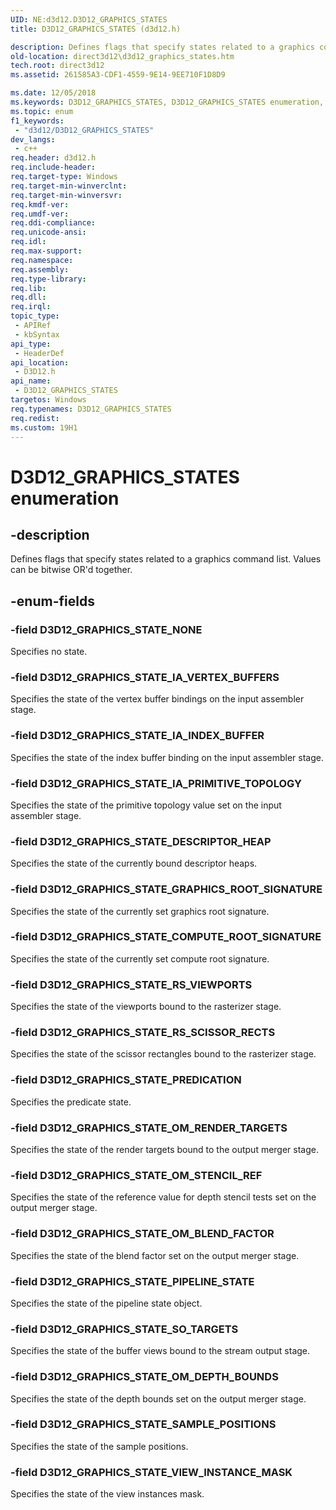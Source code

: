 ```yaml
---
UID: NE:d3d12.D3D12_GRAPHICS_STATES
title: D3D12_GRAPHICS_STATES (d3d12.h)

description: Defines flags that specify states related to a graphics command list. Values can be bitwise OR'd together.
old-location: direct3d12\d3d12_graphics_states.htm
tech.root: direct3d12
ms.assetid: 261585A3-CDF1-4559-9E14-9EE710F1D8D9

ms.date: 12/05/2018
ms.keywords: D3D12_GRAPHICS_STATES, D3D12_GRAPHICS_STATES enumeration, D3D12_GRAPHICS_STATE_COMPUTE_ROOT_SIGNATURE, D3D12_GRAPHICS_STATE_DESCRIPTOR_HEAP, D3D12_GRAPHICS_STATE_GRAPHICS_ROOT_SIGNATURE, D3D12_GRAPHICS_STATE_IA_INDEX_BUFFER, D3D12_GRAPHICS_STATE_IA_PRIMITIVE_TOPOLOGY, D3D12_GRAPHICS_STATE_IA_VERTEX_BUFFERS, D3D12_GRAPHICS_STATE_NONE, D3D12_GRAPHICS_STATE_OM_BLEND_FACTOR, D3D12_GRAPHICS_STATE_OM_DEPTH_BOUNDS, D3D12_GRAPHICS_STATE_OM_RENDER_TARGETS, D3D12_GRAPHICS_STATE_OM_STENCIL_REF, D3D12_GRAPHICS_STATE_PIPELINE_STATE, D3D12_GRAPHICS_STATE_PREDICATION, D3D12_GRAPHICS_STATE_RS_SCISSOR_RECTS, D3D12_GRAPHICS_STATE_RS_VIEWPORTS, D3D12_GRAPHICS_STATE_SAMPLE_POSITIONS, D3D12_GRAPHICS_STATE_SO_TARGETS, D3D12_GRAPHICS_STATE_VIEW_INSTANCE_MASK, d3d12/D3D12_GRAPHICS_STATES, d3d12/D3D12_GRAPHICS_STATE_COMPUTE_ROOT_SIGNATURE, d3d12/D3D12_GRAPHICS_STATE_DESCRIPTOR_HEAP, d3d12/D3D12_GRAPHICS_STATE_GRAPHICS_ROOT_SIGNATURE, d3d12/D3D12_GRAPHICS_STATE_IA_INDEX_BUFFER, d3d12/D3D12_GRAPHICS_STATE_IA_PRIMITIVE_TOPOLOGY, d3d12/D3D12_GRAPHICS_STATE_IA_VERTEX_BUFFERS, d3d12/D3D12_GRAPHICS_STATE_NONE, d3d12/D3D12_GRAPHICS_STATE_OM_BLEND_FACTOR, d3d12/D3D12_GRAPHICS_STATE_OM_DEPTH_BOUNDS, d3d12/D3D12_GRAPHICS_STATE_OM_RENDER_TARGETS, d3d12/D3D12_GRAPHICS_STATE_OM_STENCIL_REF, d3d12/D3D12_GRAPHICS_STATE_PIPELINE_STATE, d3d12/D3D12_GRAPHICS_STATE_PREDICATION, d3d12/D3D12_GRAPHICS_STATE_RS_SCISSOR_RECTS, d3d12/D3D12_GRAPHICS_STATE_RS_VIEWPORTS, d3d12/D3D12_GRAPHICS_STATE_SAMPLE_POSITIONS, d3d12/D3D12_GRAPHICS_STATE_SO_TARGETS, d3d12/D3D12_GRAPHICS_STATE_VIEW_INSTANCE_MASK, direct3d12.d3d12_graphics_states
ms.topic: enum
f1_keywords: 
 - "d3d12/D3D12_GRAPHICS_STATES"
dev_langs:
 - c++
req.header: d3d12.h
req.include-header: 
req.target-type: Windows
req.target-min-winverclnt: 
req.target-min-winversvr: 
req.kmdf-ver: 
req.umdf-ver: 
req.ddi-compliance: 
req.unicode-ansi: 
req.idl: 
req.max-support: 
req.namespace: 
req.assembly: 
req.type-library: 
req.lib: 
req.dll: 
req.irql: 
topic_type:
 - APIRef
 - kbSyntax
api_type:
 - HeaderDef
api_location:
 - D3D12.h
api_name:
 - D3D12_GRAPHICS_STATES
targetos: Windows
req.typenames: D3D12_GRAPHICS_STATES
req.redist: 
ms.custom: 19H1
---
```


# D3D12_GRAPHICS_STATES enumeration


## -description


Defines flags that specify states related to  a graphics command list. Values can be bitwise OR'd together.


## -enum-fields




### -field D3D12_GRAPHICS_STATE_NONE

Specifies no state.


### -field D3D12_GRAPHICS_STATE_IA_VERTEX_BUFFERS

Specifies the state of the vertex buffer bindings on the input assembler stage.


### -field D3D12_GRAPHICS_STATE_IA_INDEX_BUFFER

Specifies the state of the index buffer binding on the input assembler stage.


### -field D3D12_GRAPHICS_STATE_IA_PRIMITIVE_TOPOLOGY

Specifies the state of the primitive topology value set on the input assembler stage.


### -field D3D12_GRAPHICS_STATE_DESCRIPTOR_HEAP

Specifies the state of the currently bound descriptor heaps.


### -field D3D12_GRAPHICS_STATE_GRAPHICS_ROOT_SIGNATURE

Specifies the state of the currently set graphics root signature.


### -field D3D12_GRAPHICS_STATE_COMPUTE_ROOT_SIGNATURE

Specifies the state of the currently set compute root signature.


### -field D3D12_GRAPHICS_STATE_RS_VIEWPORTS

Specifies the state of the viewports bound to the rasterizer stage.


### -field D3D12_GRAPHICS_STATE_RS_SCISSOR_RECTS

Specifies the state of the scissor rectangles bound to the rasterizer stage.


### -field D3D12_GRAPHICS_STATE_PREDICATION

Specifies the predicate state.


### -field D3D12_GRAPHICS_STATE_OM_RENDER_TARGETS

Specifies the state of the render targets bound to the output merger stage.


### -field D3D12_GRAPHICS_STATE_OM_STENCIL_REF

Specifies the state of the reference value for depth stencil tests set on the output merger stage.


### -field D3D12_GRAPHICS_STATE_OM_BLEND_FACTOR

Specifies the state of the blend factor set on the output merger stage.


### -field D3D12_GRAPHICS_STATE_PIPELINE_STATE

Specifies the state of the pipeline state object.


### -field D3D12_GRAPHICS_STATE_SO_TARGETS

Specifies the state of the buffer views bound to the stream output stage.


### -field D3D12_GRAPHICS_STATE_OM_DEPTH_BOUNDS

Specifies the state of the depth bounds set on the output merger stage.


### -field D3D12_GRAPHICS_STATE_SAMPLE_POSITIONS

Specifies the state of the sample positions.


### -field D3D12_GRAPHICS_STATE_VIEW_INSTANCE_MASK

Specifies the state of the view instances mask.

